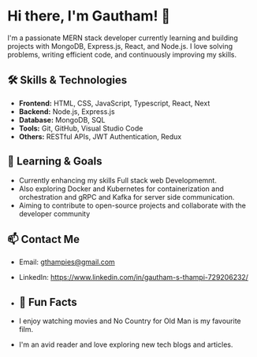 # Hi there, I'm Gautham! 👋

I'm a passionate MERN stack developer currently learning and building projects with MongoDB, Express.js, React, and Node.js. I love solving problems, writing efficient code, and continuously improving my skills.

## 🛠️ Skills & Technologies

- **Frontend:** HTML, CSS, JavaScript, Typescript, React, Next
- **Backend:** Node.js, Express.js
- **Database:** MongoDB, SQL
- **Tools:** Git, GitHub, Visual Studio Code
- **Others:** RESTful APIs, JWT Authentication, Redux

## 🌱 Learning & Goals

- Currently enhancing my skills Full stack web Developmemnt.
- Also exploring Docker and Kubernetes for containerization and orchestration and gRPC and Kafka for server side communication.
- Aiming to contribute to open-source projects and collaborate with the developer community

## 📫 Contact Me

- Email: gthampies@gmail.com
- LinkedIn: https://www.linkedin.com/in/gautham-s-thampi-729206232/

- ## 🎉 Fun Facts

- I enjoy watching movies and No Country for Old Man is my favourite film.
- I'm an avid reader and love exploring new tech blogs and articles.




<!---
gauthamthampi/gauthamthampi is a ✨ special ✨ repository because its `README.md` (this file) appears on your GitHub profile.
You can click the Preview link to take a look at your changes.
--->
